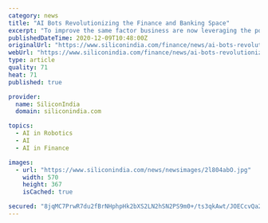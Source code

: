 ```yaml
---
category: news
title: "AI Bots Revolutionizing the Finance and Banking Space"
excerpt: "To improve the same factor business are now leveraging the power of AI chatbots. Chatbots are one of the most popularly implemented forms of advanced AI. Chatbots, or simply bots, are software robots that operate like a human - with near-human intelligence - that automate tasks,"
publishedDateTime: 2020-12-09T10:48:00Z
originalUrl: "https://www.siliconindia.com/finance/news/ai-bots-revolutionizing-the-finance-and-banking-space-nid-214809.html"
webUrl: "https://www.siliconindia.com/finance/news/ai-bots-revolutionizing-the-finance-and-banking-space-nid-214809.html"
type: article
quality: 71
heat: 71
published: true

provider:
  name: SiliconIndia
  domain: siliconindia.com

topics:
  - AI in Robotics
  - AI
  - AI in Finance

images:
  - url: "https://www.siliconindia.com/news/newsimages/2l804abO.jpg"
    width: 570
    height: 367
    isCached: true

secured: "8jqMC7PrwR7du2fBrNHphpHk2bXS2LN2hSN2PS9m0+/ts3qkAwt/JOECcvQa2jp5M/149vkdkri5IUZPIMMuLTUMq7NpYmM3XbtV1QnotXo7jIkligV1/ctoP0YUgNHMQMS946DuEUtwRRjAswGJiIejXdNqPo6DP9u9I/gR/ceaf3yEYcB1SqgN4L01TU0HAvyOPGuW5fEmcMMNyoviQtKTON0ZFmOiOT+66vpNq9i/htKHxAF9YyW7Hr5AAv8abYI1D0H8FV4IQZ7v/UTv7kJJgdMeg5w+FTYnEKarMZE+svSNltSoiN3ERlDN1f0IqN/LYFAIugmXqtnJYJIGKTSRSSyrZNeryjxX9+xaU0w=;A18s1qBDLuEa120Mqds5wQ=="
---
```


